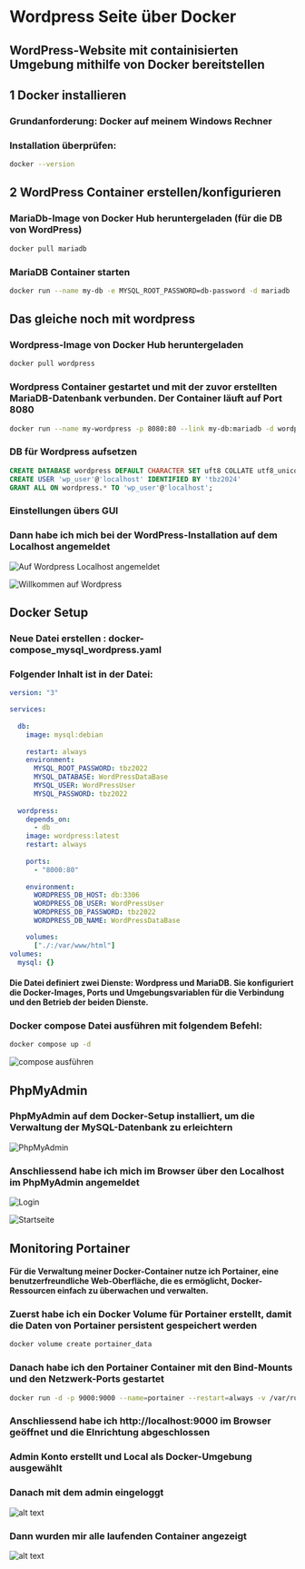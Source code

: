 # Wordpress Seite über Docker
## WordPress-Website mit containisierten Umgebung mithilfe von Docker bereitstellen

## 1 Docker installieren
### Grundanforderung: Docker auf meinem Windows Rechner
### Installation überprüfen: 
```bash 
docker --version
```
## 2 WordPress Container erstellen/konfigurieren

### MariaDb-Image von Docker Hub heruntergeladen (für die DB von WordPress)
```bash 
docker pull mariadb 
```
### MariaDB Container starten
```bash 
docker run --name my-db -e MYSQL_ROOT_PASSWORD=db-password -d mariadb
```

## Das gleiche noch mit wordpress
### Wordpress-Image von Docker Hub heruntergeladen 
```bash
docker pull wordpress
```
### Wordpress Container gestartet und mit der zuvor erstellten MariaDB-Datenbank verbunden. Der Container läuft auf Port 8080
```bash
docker run --name my-wordpress -p 8080:80 --link my-db:mariadb -d wordpress
``` 

### DB für Wordpress aufsetzen
```sql
CREATE DATABASE wordpress DEFAULT CHARACTER SET uft8 COLLATE utf8_unicode_ci;
CREATE USER 'wp_user'@'localhost' IDENTIFIED BY 'tbz2024'
GRANT ALL ON wordpress.* TO 'wp_user'@'localhost';
```


### Einstellungen übers GUI 
### Dann habe ich mich bei der WordPress-Installation auf dem Localhost angemeldet 
![Auf Wordpress Localhost angemeldet](<Erstanmeldung Wordpress.png>)

![Willkommen auf Wordpress](willkommenWordpress.png)

## Docker Setup
### Neue Datei erstellen : docker-compose_mysql_wordpress.yaml
### Folgender Inhalt ist in der Datei:
```yaml
version: "3" 

services:
  
  db:
    image: mysql:debian
   
    restart: always
    environment:
      MYSQL_ROOT_PASSWORD: tbz2022
      MYSQL_DATABASE: WordPressDataBase
      MYSQL_USER: WordPressUser
      MYSQL_PASSWORD: tbz2022
    
  wordpress:
    depends_on:
      - db
    image: wordpress:latest
    restart: always
 
    ports:
      - "8000:80"
      
    environment:
      WORDPRESS_DB_HOST: db:3306
      WORDPRESS_DB_USER: WordPressUser
      WORDPRESS_DB_PASSWORD: tbz2022
      WORDPRESS_DB_NAME: WordPressDataBase

    volumes:
      ["./:/var/www/html"]
volumes:
  mysql: {}

  ```
#### Die Datei definiert zwei Dienste: Wordpress und MariaDB. Sie konfiguriert die Docker-Images, Ports und Umgebungsvariablen für die Verbindung und den Betrieb der beiden Dienste. 

  ### Docker compose Datei ausführen mit folgendem Befehl:

```bash
docker compose up -d
```
![compose ausführen](<compose ausführen.png>)


## PhpMyAdmin
### PhpMyAdmin auf dem Docker-Setup installiert, um die Verwaltung der MySQL-Datenbank zu erleichtern
![PhpMyAdmin](PhpMyAdmin.png)

### Anschliessend habe ich mich im Browser über den Localhost im PhpMyAdmin angemeldet

![Login](PhpMyAdminLogin1.png)

![Startseite](PhpMyAdminStartseite.png)

## Monitoring Portainer 

#### Für die Verwaltung meiner Docker-Container nutze ich Portainer, eine benutzerfreundliche Web-Oberfläche, die es ermöglicht, Docker-Ressourcen einfach zu überwachen und verwalten. 

### Zuerst habe ich ein Docker Volume für Portainer erstellt, damit die Daten von Portainer persistent gespeichert werden

```bash
docker volume create portainer_data
```

### Danach habe ich den Portainer Container mit den Bind-Mounts und den Netzwerk-Ports gestartet
```bash 
docker run -d -p 9000:9000 --name=portainer --restart=always -v /var/run/docker.sock:/var/run/docker.sock -v portainer_data:/data portainer/portainer-ce
```

### Anschliessend habe ich http://localhost:9000 im Browser geöffnet und die EInrichtung abgeschlossen

### Admin Konto erstellt und Local als Docker-Umgebung ausgewählt
### Danach mit dem admin eingeloggt
![alt text](portainer.png)
### Dann wurden mir alle laufenden Container angezeigt
![alt text](image.png)







